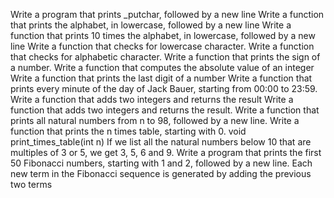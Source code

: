 Write a program that prints _putchar, followed by a new line
Write a function that prints the alphabet, in lowercase, followed by a new line
Write a function that prints 10 times the alphabet, in lowercase, followed by a new line
Write a function that checks for lowercase character.
Write a function that checks for alphabetic character.
Write a function that prints the sign of a number.
Write a function that computes the absolute value of an integer
Write a function that prints the last digit of a number
Write a function that prints every minute of the day of Jack Bauer, starting from 00:00 to 23:59.
Write a function that adds two integers and returns the result
Write a function that adds two integers and returns the result.
Write a function that prints all natural numbers from n to 98, followed by a new line.
Write a function that prints the n times table, starting with 0.
void print_times_table(int n)
If we list all the natural numbers below 10 that are multiples of 3 or 5, we get 3, 5, 6 and 9.
Write a program that prints the first 50 Fibonacci numbers, starting with 1 and 2, followed by a new line.
Each new term in the Fibonacci sequence is generated by adding the previous two terms
